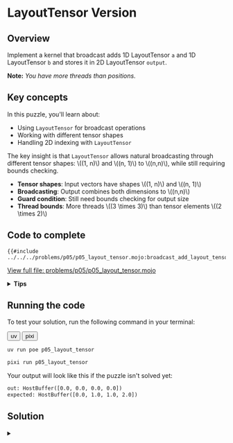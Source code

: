 # LayoutTensor Version

## Overview

Implement a kernel that broadcast adds 1D LayoutTensor `a` and 1D LayoutTensor `b` and stores it in 2D LayoutTensor `output`.

**Note:** _You have more threads than positions._

## Key concepts

In this puzzle, you'll learn about:
- Using `LayoutTensor` for broadcast operations
- Working with different tensor shapes
- Handling 2D indexing with `LayoutTensor`

The key insight is that `LayoutTensor` allows natural broadcasting through different tensor shapes: \\((1, n)\\) and \\((n, 1)\\) to \\((n,n)\\), while still requiring bounds checking.

- **Tensor shapes**: Input vectors have shapes \\((1, n)\\) and \\((n, 1)\\)
- **Broadcasting**: Output combines both dimensions to \\((n,n)\\)
- **Guard condition**: Still need bounds checking for output size
- **Thread bounds**: More threads \\((3 \times 3)\\) than tensor elements \\((2 \times 2)\\)

## Code to complete

```mojo
{{#include ../../../problems/p05/p05_layout_tensor.mojo:broadcast_add_layout_tensor}}
```
<a href="{{#include ../_includes/repo_url.md}}/blob/main/problems/p05/p05_layout_tensor.mojo" class="filename">View full file: problems/p05/p05_layout_tensor.mojo</a>

<details>
<summary><strong>Tips</strong></summary>

<div class="solution-tips">

1. Get 2D indices: `row = thread_idx.y`, `col = thread_idx.x`
2. Add guard: `if row < size and col < size`
3. Inside guard: think about how to broadcast values of `a` and `b` as LayoutTensors
</div>
</details>

## Running the code

To test your solution, run the following command in your terminal:

<div class="code-tabs" data-tab-group="package-manager">
  <div class="tab-buttons">
    <button class="tab-button">uv</button>
    <button class="tab-button">pixi</button>
  </div>
  <div class="tab-content">

```bash
uv run poe p05_layout_tensor
```

  </div>
  <div class="tab-content">

```bash
pixi run p05_layout_tensor
```

  </div>
</div>

Your output will look like this if the puzzle isn't solved yet:
```txt
out: HostBuffer([0.0, 0.0, 0.0, 0.0])
expected: HostBuffer([0.0, 1.0, 1.0, 2.0])
```

## Solution

<details class="solution-details">
<summary></summary>

```mojo
{{#include ../../../solutions/p05/p05_layout_tensor.mojo:broadcast_add_layout_tensor_solution}}
```

<div class="solution-explanation">

This solution demonstrates key concepts of LayoutTensor broadcasting and GPU thread mapping:

1. **Thread to matrix mapping**

   - Uses `thread_idx.y` for row access and `thread_idx.x` for column access
   - Natural 2D indexing matches the output matrix structure
   - Excess threads (3×3 grid) are handled by bounds checking

2. **Broadcasting mechanics**
   - Input `a` has shape `(1,n)`: `a[0,col]` broadcasts across rows
   - Input `b` has shape `(n,1)`: `b[row,0]` broadcasts across columns
   - Output has shape `(n,n)`: Each element is sum of corresponding broadcasts
   ```txt
   [ a0 a1 ]  +  [ b0 ]  =  [ a0+b0  a1+b0 ]
                 [ b1 ]     [ a0+b1  a1+b1 ]
   ```

3. **Bounds Checking**
   - Guard condition `row < size and col < size` prevents out-of-bounds access
   - Handles both matrix bounds and excess threads efficiently
   - No need for separate checks for `a` and `b` due to broadcasting

This pattern forms the foundation for more complex tensor operations we'll explore in later puzzles.
</div>
</details>
